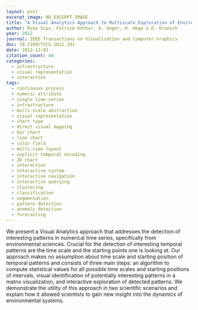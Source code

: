 ```yaml
---
layout: post
excerpt_image: NO_EXCERPT_IMAGE
title: "A Visual Analytics Approach to Multiscale Exploration of Environmental Time Series"
author: Mike Sips, Patrick Köthur, A. Unger, H. Hege & D. Dransch
year: 2012
journal: IEEE Transactions on Visualization and Computer Graphics
doi: 10.1109/TVCG.2012.191
date: 2012-12-01
citation_count: 44
categories:
  - infrastructure
  - visual representation
  - interaction
tags:
  - continuous process
  - numeric attribute
  - single time-series
  - infrastructure
  - multi-scale abstraction
  - visual representation
  - chart type
  - direct visual mapping
  - bar chart
  - line chart
  - color field
  - multi-view layout
  - explicit temporal encoding
  - 2D chart
  - interaction
  - interactive system
  - interactive navigation
  - interactive querying
  - clustering
  - classification
  - segmentation
  - pattern detection
  - anomaly detection
  - forecasting
---
```

We present a Visual Analytics approach that addresses the detection of interesting patterns in numerical time series, specifically from environmental sciences. Crucial for the detection of interesting temporal patterns are the time scale and the starting points one is looking at. Our approach makes no assumption about time scale and starting position of temporal patterns and consists of three main steps: an algorithm to compute statistical values for all possible time scales and starting positions of intervals, visual identification of potentially interesting patterns in a matrix visualization, and interactive exploration of detected patterns. We demonstrate the utility of this approach in two scientific scenarios and explain how it allowed scientists to gain new insight into the dynamics of environmental systems.
